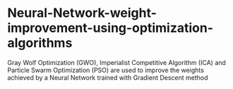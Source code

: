 # Neural-Network-weight-improvement-using-optimization-algorithms
Gray Wolf Optimization (GWO), Imperialist Competitive Algorithm (ICA) and Particle Swarm Optimization (PSO) are used to improve the weights achieved by a Neural Network trained with Gradient Descent method
